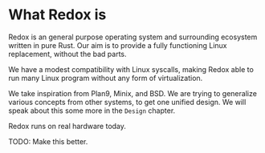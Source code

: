 What Redox is
=============

Redox is an general purpose operating system and surrounding ecosystem written in pure Rust. Our aim is to provide a fully functioning Linux replacement, without the bad parts.

We have a modest compatibility with Linux syscalls, making Redox able to run many Linux program without any form of virtualization.

We take inspiration from Plan9, Minix, and BSD. We are trying to generalize various concepts from other systems, to get one unified design. We will speak about this some more in the `Design` chapter.

Redox runs on real hardware today.

TODO: Make this better.
